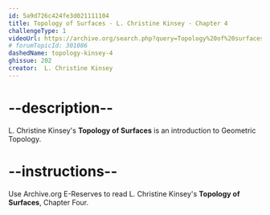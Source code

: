 ```yaml
---
id: 5a9d726c424fe3d021111104
title: Topology of Surfaces - L. Christine Kinsey - Chapter 4
challengeType: 1
videoUrl: https://archive.org/search.php?query=Topology%20of%20surfaces%20kinsey
# forumTopicId: 301086
dashedName: topology-kinsey-4
ghissue: 202
creator:  L. Christine Kinsey 
---
```


# --description--

 L. Christine Kinsey's __Topology of Surfaces__ is an introduction to Geometric Topology.

# --instructions--

Use Archive.org E-Reserves to read L. Christine Kinsey's __Topology of Surfaces__, Chapter Four. 